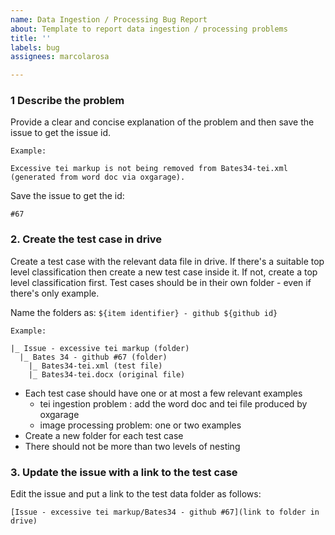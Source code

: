 ```yaml
---
name: Data Ingestion / Processing Bug Report
about: Template to report data ingestion / processing problems
title: ''
labels: bug
assignees: marcolarosa

---
```


### 1 Describe the problem

Provide a clear and concise explanation of the problem and then save the issue to get the issue id.

```
Example:

Excessive tei markup is not being removed from Bates34-tei.xml
(generated from word doc via oxgarage).
```

Save the issue to get the id:

```
#67
```

### 2. Create the test case in drive

Create a test case with the relevant data file in drive. If there's a suitable top level
classification then create a new test case inside it. If not, create a top level classification
first. Test cases should be in their own folder - even if there's only example.

Name the folders as: `${item identifier} - github ${github id}`

```
Example:

|_ Issue - excessive tei markup (folder)
  |_ Bates 34 - github #67 (folder)
    |_ Bates34-tei.xml (test file)
    |_ Bates34-tei.docx (original file)
```

-   Each test case should have one or at most a few relevant examples
    -   tei ingestion problem : add the word doc and tei file produced by oxgarage
    -   image processing problem: one or two examples
-   Create a new folder for each test case
-   There should not be more than two levels of nesting

### 3. Update the issue with a link to the test case

Edit the issue and put a link to the test data folder as follows:

```
[Issue - excessive tei markup/Bates34 - github #67](link to folder in drive)
```
